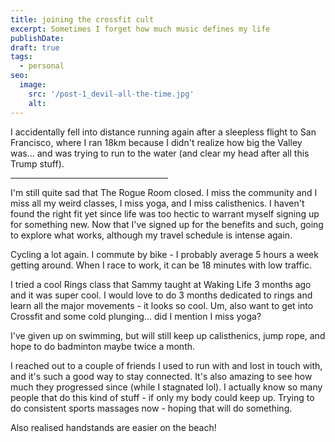 ```yaml
---
title: joining the crossfit cult
excerpt: Sometimes I forget how much music defines my life
publishDate: 
draft: true
tags:
  - personal
seo:
  image:
    src: '/post-1_devil-all-the-time.jpg'
    alt:  
---
```

I accidentally fell into distance running again after a sleepless flight to San Francisco, where I ran 18km because I didn't realize how big the Valley was... and was trying to run to the water (and clear my head after all this Trump stuff).

<hr align = "left" width="50%">

I'm still quite sad that The Rogue Room closed. I miss the community and I miss all my weird classes, I miss yoga, and I miss calisthenics. I haven't found the right fit yet since life was too hectic to warrant myself signing up for something new. Now that I've signed up for the benefits and such, going to explore what works, although my travel schedule is intense again.

Cycling a lot again. I commute by bike - I probably average 5 hours a week getting around. When I race to work, it can be 18 minutes with low traffic. 

I tried a cool Rings class that Sammy taught at Waking Life 3 months ago and it was super cool. I would love to do 3 months dedicated to rings and learn all the major movements - it looks so cool.
Um, also want to get into Crossfit and some cold plunging... did I mention I miss yoga? 

I've given up on swimming, but will still keep up calisthenics, jump rope, and hope to do badminton maybe twice a month. 

I reached out to a couple of friends I used to run with and lost in touch with, and it's such a good way to stay connected. It's also amazing to see how much they progressed since (while I stagnated lol). I actually know so many people that do this kind of stuff - if only my body could keep up. Trying to do consistent sports massages now - hoping that will do something. 

Also realised handstands are easier on the beach!